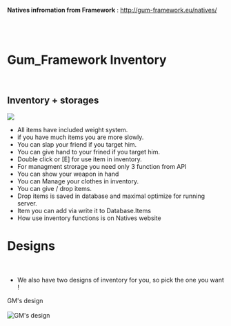 <b>Natives infromation from Framework</b> : http://gum-framework.eu/natives/
</br></br></br></br>



# Gum_Framework Inventory</br></br>
<h2>Inventory + storages</h2>
<img src="https://cdn.discordapp.com/attachments/944656734134370344/992028064919859251/img.png">

- All items have included weight system.
- if you have much items you are more slowly.
- You can slap your friend if you target him.
- You can give hand to your frined if you target him.
- Double click or [E] for use item in inventory.
- For managment strorage you need only 3 function from API
- You can show your weapon in hand
- You can Manage your clothes in inventory.
- You can give / drop items.
- Drop items is saved in database and maximal optimize for running server.
- Item you can add via write it to Database.Items
- How use inventory functions is on Natives website

# Designs</br></br>
- We also have two designs of inventory for you, so pick the one you want ! 

GM's design</br></br>
![GM's design](https://media.giphy.com/media/EMEBfSbyGjPsqWTg0c/giphy.gif) 

